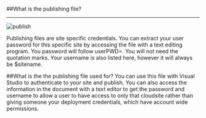 ##What is the publishing file?
***
![publish][publish-file]

Publishing files are site specific credentials. You can extract your user password for this specific site by accessing the file with a text editing program. You password will follow userPWD=. You will not need the quotation marks. Your username is also listed here, however it will always be $sitename. 

##What is the the publishing file used for?
You can use this file with Visual Studio to authenticate to your site and publish. You can also access the information in the document with a text editor to get the password and username to allow a user to have access to only that cloudsite rather than giving someone your deployment credentials, which have account wide permissions.

[publish-file]: https://raw.githubusercontent.com/GearHost/docs/master/Images/download-publishing-file.png